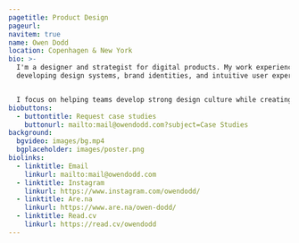 ```yaml
---
pagetitle: Product Design
pageurl: 
navitem: true
name: Owen Dodd
location: Copenhagen & New York
bio: >-
  I'm a designer and strategist for digital products. My work experience spans
  developing design systems, brand identities, and intuitive user experiences.


  I focus on helping teams develop strong design culture while creating best in class experiences for their users. Currently leading design at Good Dog, previously at The New York Times, and Artsy.
biobuttons:
  - buttontitle: Request case studies
    buttonurl: mailto:mail@owendodd.com?subject=Case Studies
background:
  bgvideo: images/bg.mp4
  bgplaceholder: images/poster.png
biolinks:
  - linktitle: Email
    linkurl: mailto:mail@owendodd.com
  - linktitle: Instagram
    linkurl: https://www.instagram.com/owendodd/
  - linktitle: Are.na
    linkurl: https://www.are.na/owen-dodd/
  - linktitle: Read.cv
    linkurl: https://read.cv/owendodd
---
```

